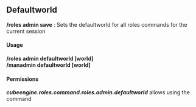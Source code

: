 ## Defaultworld ##
**/roles admin save** : Sets the defaultworld for all roles commands for the current session

#### Usage ####
**/roles admin defaultworld [world]**  
**/manadmin defaultworld [world]**

#### Permissions ####
***cubeengine.roles.command.roles.admin.defaultworld*** allows using the command
